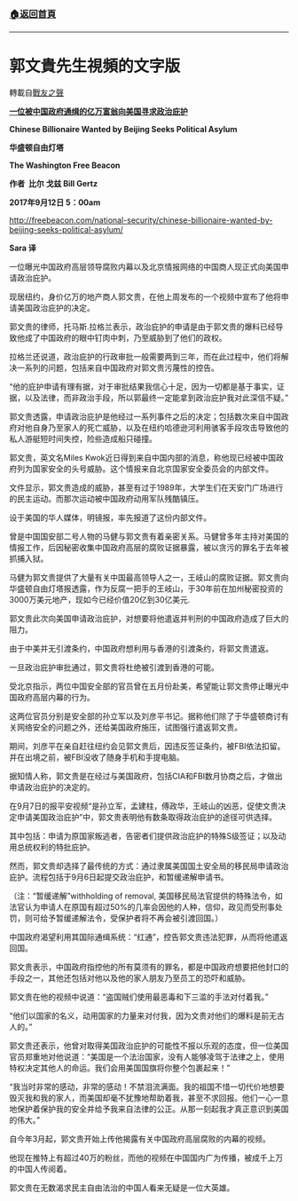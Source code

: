 ###  [:house:返回首頁](https://github.com/ourhimalayas/txt)
---
# 郭文貴先生視頻的文字版
轉載自[戰友之聲](http://littleantvoice.blogspot.com)

**[一位被中国政府通缉的亿万富翁向美国寻求政治庇护](https://www.blogger.com/null)**



**Chinese Billionaire Wanted by Beijing Seeks Political Asylum**



**华盛顿自由灯塔**



**The Washington Free Beacon**



**作者  比尔 戈兹 Bill Gertz**



**2017年9月12日 5：00am**

http://freebeacon.com/national-security/chinese-billionaire-wanted-by-beijing-seeks-political-asylum/

**Sara 译**



一位曝光中国政府高层领导腐败内幕以及北京情报网络的中国商人现正式向美国申请政治庇护。

现居纽约，身价亿万的地产商人郭文贵，在他上周发布的一个视频中宣布了他将申请美国政治庇护的决定。

郭文贵的律师，托马斯.拉格兰表示，政治庇护的申请是由于郭文贵的爆料已经导致他成了中国政府的眼中钉肉中刺，乃至威胁到了他们的政权。

拉格兰还说道，政治庇护的行政审批一般需要两到三年，而在此过程中，他们将解决一系列的问题，包括来自中国政府对郭文贵污蔑性的控告。

“他的庇护申请有理有据，对于审批结果我信心十足，因为一切都是基于事实，证据，以及法律，而非政治手段，所以郭最终一定能拿到政治庇护我对此深信不疑。”

郭文贵透露，申请政治庇护是他经过一系列事件之后的决定；包括数次来自中国政府对他自身乃至家人的死亡威胁，以及在纽约哈德逊河利用骇客手段攻击导致他的私人游艇短时间失控，险些造成船只碰撞。

郭文贵，英文名Miles Kwok近日得到来自中国内部的消息，称他现已经被中国政府列为国家安全的头号威胁。这个情报来自北京国家安全委员会的内部文件。

文件显示，郭文贵造成的威胁，甚至有过于1989年，大学生们在天安门广场进行的民主运动。而那次运动被中国政府动用军队残酷镇压。

设于美国的华人媒体，明镜报，率先报道了这份内部文件。

曾是中国国安部二号人物的马健与郭文贵有着亲密关系。马健曾多年主持对美国的情报工作，后因秘密收集中国政府高层的腐败证据暴露，被以贪污的罪名于去年被抓捕入狱。

马健为郭文贵提供了大量有关中国最高领导人之一，王岐山的腐败证据。郭文贵向华盛顿自由灯塔报透露，作为反腐一把手的王岐山，于30年前在加州秘密投资的3000万美元地产，现如今已经价值20亿到30亿美元.

郭文贵此次向美国申请政治庇护，对想要将他遣返并判刑的中国政府造成了巨大的阻力。

由于中美并无引渡条约，中国政府想利用与香港的引渡条约，将郭文贵遣返。

一旦政治庇护审批通过，郭文贵将杜绝被引渡到香港的可能。

受北京指示，两位中国安全部的官员曾在五月份赴美，希望能让郭文贵停止曝光中国政府高层内幕的行为。

这两位官员分别是安全部的孙立军以及刘彦平书记。据称他们除了于华盛顿商讨有关网络安全的问题之外，还给美国政府施压，试图强行遣返郭文贵。

期间，刘彦平在亲自赶往纽约会见郭文贵后，因违反签证条约，被FBI依法扣留。并在出境之前，被FBI没收了随身手机和手提电脑。

据知情人称，郭文贵是在经过与美国政府，包括CIA和FBI数月协商之后，才做出申请政治庇护的决定的。

在9月7日的报平安视频“是孙立军，孟建柱，傅政华，王岐山的凶恶，促使文贵决定申请美国政治庇护”中，郭文贵表明他有数条取得政治庇护的途径可供选择。

其中包括：申请为原国家叛逃者，告密者们提供政治庇护的特殊S级签证；以及动用总统权利的特批庇护。

然而，郭文贵却选择了最传统的方式：通过隶属美国国土安全局的移民局申请政治庇护。流程包括于9月6日起提交政治庇护，和暂缓递解申请书。

（注：“暂缓递解”withholding of removal, 美国移民局法官提供的特殊法令，如法官认为申请人在原国有超过50%的几率会因他的人种，信仰，政见而受刑事处罚，则可给予暂缓递解法令，受保护者将不再会被引渡回国。）

中国政府渴望利用其国际通缉系统：“红通”，控告郭文贵违法犯罪，从而将他遣返回国。

郭文贵表示，中国政府指控他的所有莫须有的罪名，都是中国政府想要把他封口的手段之一，其他还包括对他以及他的家人朋友乃至员工的恐吓和威胁。

郭文贵在他的视频中说道：“盗国贼们使用最恶毒和下三滥的手法对付着我。”

“他们以国家的名义，动用国家的力量来对付我，因为文贵对他们的爆料是前无古人的。”

郭文贵还表示，他曾对取得美国政治庇护的可能性不报以乐观的态度，但一位美国官员郑重地对他说道：“美国是一个法治国家，没有人能够凌驾于法律之上，使用特权决定其他人的命运。我们会用美国国旗将你整个包裹起来！”

“我当时非常的感动，非常的感动！不禁泪流满面。我的祖国不惜一切代价地想要毁灭我和我的家人，而美国却毫不犹豫地帮助着我，甚至不求回报。他们一心一意地保护着保护我的安全并给予我来自法律的公正。从那一刻起我才真正意识到美国的伟大。”

自今年3月起，郭文贵开始上传他揭露有关中国政府高层腐败的内幕的视频。

他现在推特上有超过40万的粉丝，而他的视频在中国国内广为传播，被成千上万的中国人传阅着。

郭文贵在无数渴求民主自由法治的中国人看来无疑是一位大英雄。